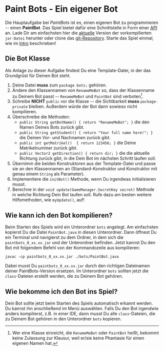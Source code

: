 Paint Bots - Ein eigener Bot
===

Die Hauptaufgabe bei *PaintBots* ist es, einen eigenen Bot zu programmieren --
einen **PaintBot**. Das Spiel bietet dafür eine Schnittstelle in Form einer
[API] an. Lade Dir am einfachsten hier die [aktuelle] Version der
vorkompilierten `jar-Datei` herunter oder clone das [git-Repository]. Starte das
Spiel einmal, wie im [Intro] beschrieben!

[API]: https://de.wikipedia.org/wiki/Programmierschnittstelle
[aktuelle]: https://thomas-wilde.github.io/PaintBots/release/
[git-Repository]: https://github.com/Thomas-Wilde/PaintBots
[Intro]: https://github.com/Thomas-Wilde/PaintBots/docs/intro.md


## Die Bot Klasse

Als Anlage zu dieser Aufgabe findest Du eine Template-Datei, in der das
Grundgrüst für Deinen Bot steht.

1. Deine Datei **muss** zum `package bots;` gehören.
2. Ändere den Klassennamen von `RenameMeBot` so, dass der Klassenname zu Deinem
   Bot passt -- `RenameMeBot` und `PaintBot` sind verboten[^RenameBot].
3. Schreibe **NICHT** `public` vor die Klasse -- die Sichtbarkeit **muss**
   `package-private` bleiben. Außerdem würde der Bot dann sowieso nicht
   kompilieren.
4. Überschreibe die Methoden:
   - `public String getBotName() { return "RenameMeBot"; }` die den Namen
     Deines Bots zurück gibt.
   - `public String getStudent() { return "Your full name here!"; }`
     die Deinen Vor- und Nachnamen zurück gibt.
   - `public int getMatrikel()  { return 123456; }` die Deine
     Matrikelnummer zurück gibt.
   - `public Vector2 getDirection() { return dir; }` die die aktuelle
     Richtung zurück gibt, in die Dein Bot im nächsten Schritt laufen soll.
5. Übernimm die beiden Konstruktoren aus der Template-Datei und passe sie an den
   Klassennamen an (Standard-Konstruktor und Konstruktor mit genau einem
   `String` als Parameter).
6. Implementiere die `initBot()` Methode, wenn Du irgendwas initialisieren
   musst.
7. Berechne in der `void update(GameManager.SecretKey secret)` Methode in welche
   Richtung Dein Bot laufen soll. Rufe dazu am besten weitere Hilfsmethoden, wie
   `myUpdate()`, auf!

[^RenameBot]: Wer eine Klasse einreicht, die `RenameMeBot` oder `PaintBot` heißt, bekommt keine Zulassung zur Klausur, weil er/sie keine Phantasie für einen eigenen Namen hat.


## Wie kann ich den Bot kompilieren?

Beim Starten des Spiels wird ein Unterordner `bots` angelegt. Am einfachsten
kopierst Du die Datei `PaintBot.java` in diesen Unterordner. Dann öffnest Du ein
Terminal und navigierst zu dem Ordner, in dem sich die `paintbots_0_xx.xx.jar`
und der Unterordner befinden. Jetzt kannst Du den Bot mit folgendem Befehl von
der Kommandozeile aus kompilieren:

```
javac -cp paintbots_0_xx.xx.jar ./bots/PaintBot.java
```

Dabei musst Du `paintbots_0_xx.xx.jar` durch den richtigen Dateinamen deiner
PaintBots-Version ersetzen. Im Unterordner `bots` sollten jetzt die
`class`-Dateien erstellt werden, die zu Deinem Bot gehören.


## Wie bekomme ich den Bot ins Spiel?

Dein Bot sollte jetzt beim Starten des Spiels automatisch erkannt werden. Du
kannst ihn anschließend im Menü auswählen. Falls Du den Bot irgendwie anders
kompilierst, z.B. in einer IDE, dann musst Du alle `class`-Dateien, die zu
Deinem Bot gehören in den Unterordner `bots` kopieren.
